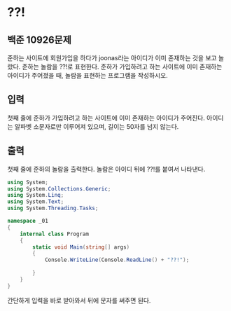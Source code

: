 # ??! 

## 백준 10926문제
준하는 사이트에 회원가입을 하다가 joonas라는 아이디가 이미 존재하는 것을 보고 놀랐다. 준하는 놀람을 ??!로 표현한다. 준하가 가입하려고 하는 사이트에 이미 존재하는 아이디가 주어졌을 때, 놀람을 표현하는 프로그램을 작성하시오.

## 입력
첫째 줄에 준하가 가입하려고 하는 사이트에 이미 존재하는 아이디가 주어진다. 아이디는 알파벳 소문자로만 이루어져 있으며, 길이는 50자를 넘지 않는다.

## 출력
첫째 줄에 준하의 놀람을 출력한다. 놀람은 아이디 뒤에 ??!를 붙여서 나타낸다.

```c#
using System;
using System.Collections.Generic;
using System.Linq;
using System.Text;
using System.Threading.Tasks;

namespace _01
{
    internal class Program
    {
        static void Main(string[] args)
        {
            Console.WriteLine(Console.ReadLine() + "??!");
            
        }
    }
}

```
간단하게 입력을 바로 받아와서 뒤에 문자를 써주면 된다.